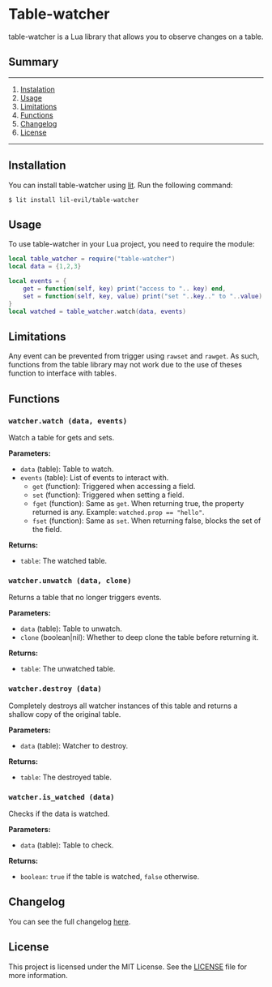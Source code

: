 # Table-watcher

table-watcher is a Lua library that allows you to observe changes on a table.


## Summary
---
1. [Instalation](#Installation)
2. [Usage](#Usage)
3. [Limitations](#Limitations)
4. [Functions](#Functions)
5. [Changelog](#Changelog)
6. [License](#License)
---

## Installation

You can install table-watcher using [lit](https://github.com/luvit/lit). Run the following command:

```shell
$ lit install lil-evil/table-watcher
```

## Usage

To use table-watcher in your Lua project, you need to require the module:

```lua
local table_watcher = require("table-watcher")
local data = {1,2,3}

local events = {
    get = function(self, key) print("access to ".. key) end,
    set = function(self, key, value) print("set "..key.." to "..value) end
}
local watched = table_watcher.watch(data, events)
```
## Limitations
Any event can be prevented from trigger using `rawset` and `rawget`.
As such, functions from the table library may not work due to the use of theses function to interface with tables.

## Functions

### `watcher.watch (data, events)`

Watch a table for gets and sets.

**Parameters:**

- `data` (table): Table to watch.
- `events` (table): List of events to interact with.
  - `get` (function): Triggered when accessing a field.
  - `set` (function): Triggered when setting a field.
  - `fget` (function): Same as `get`. When returning true, the property returned is any. Example: `watched.prop == "hello"`.
  - `fset` (function): Same as `set`. When returning false, blocks the set of the field.

**Returns:**

- `table`: The watched table.

### `watcher.unwatch (data, clone)`

Returns a table that no longer triggers events.

**Parameters:**

- `data` (table): Table to unwatch.
- `clone` (boolean|nil): Whether to deep clone the table before returning it.

**Returns:**

- `table`: The unwatched table.

### `watcher.destroy (data)`

Completely destroys all watcher instances of this table and returns a shallow copy of the original table.

**Parameters:**

- `data` (table): Watcher to destroy.

**Returns:**

- `table`: The destroyed table.

### `watcher.is_watched (data)`

Checks if the data is watched.

**Parameters:**

- `data` (table): Table to check.

**Returns:**

- `boolean`: `true` if the table is watched, `false` otherwise.

## Changelog
You can see the full changelog [here](./changelog.md).

## License
This project is licensed under the MIT License. See the [LICENSE](./LICENSE) file for more information.